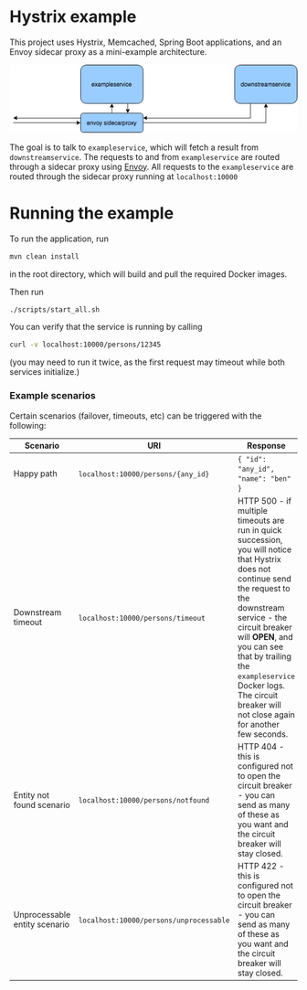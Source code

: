 # Hystrix example

This project uses Hystrix, Memcached, Spring Boot applications, and an Envoy sidecar proxy as a mini-example architecture. 

![Diagram](diagram.png)

The goal is to talk to `exampleservice`, which will fetch a result from `downstreamservice`. The requests to and from `exampleservice` are routed through a sidecar proxy using [Envoy](https://envoyproxy.io). All requests to the `exampleservice` are routed through the sidecar proxy running at `localhost:10000`

# Running the example

To run the application, run
```bash
mvn clean install
```
in the root directory, which will build and pull the required Docker images.

Then run
```bash
./scripts/start_all.sh
```

You can verify that the service is running by calling
```bash
curl -v localhost:10000/persons/12345
```

(you may need to run it twice, as the first request may timeout while both services initialize.)

### Example scenarios

Certain scenarios (failover, timeouts, etc) can be triggered with the following:

Scenario | URI | Response 
--- | --- | ---
Happy path | `localhost:10000/persons/{any_id}` | `{ "id": "any_id", "name": "ben" }`
Downstream timeout | `localhost:10000/persons/timeout` | HTTP 500 - if multiple timeouts are run in quick succession, you will notice that Hystrix does not continue send the request to the downstream service - the circuit breaker will **OPEN**, and you can see that by trailing the `exampleservice` Docker logs. The circuit breaker will not close again for another few seconds.
Entity not found scenario | `localhost:10000/persons/notfound` | HTTP 404 - this is configured not to open the circuit breaker - you can send as many of these as you want and the circuit breaker will stay closed.
Unprocessable entity scenario | `localhost:10000/persons/unprocessable` | HTTP 422 - this is configured not to open the circuit breaker - you can send as many of these as you want and the circuit breaker will stay closed.
